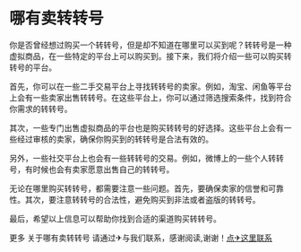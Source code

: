 # 哪有卖转转号

你是否曾经想过购买一个转转号，但是却不知道在哪里可以买到呢？转转号是一种虚拟商品，在一些特定的平台上可以购买到。接下来，我们将介绍一些可以购买转转号的平台。

首先，你可以在一些二手交易平台上寻找转转号的卖家。例如，淘宝、闲鱼等平台上会有一些卖家出售转转号。在这些平台上，你可以通过筛选搜索条件，找到符合你需求的转转号。

其次，一些专门出售虚拟商品的平台也是购买转转号的好选择。这些平台上会有一些经过审核的卖家，确保你购买到的转转号是合法有效的。

另外，一些社交平台上也会有一些转转号的交易。例如，微博上的一些个人转转号，有时候也会有卖家愿意出售自己的转转号。

无论在哪里购买转转号，都需要注意一些问题。首先，要确保卖家的信誉和可靠性。其次，要注意转转号的合法性，避免购买到非法或者盗版的转转号。

最后，希望以上信息可以帮助你找到合适的渠道购买转转号。

更多 关于哪有卖转转号 请通过✈与我们联系，感谢阅读,谢谢！[点✈这里联系](https://b.k02.cc)